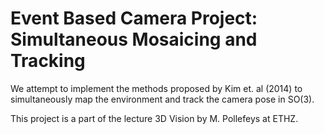 # Event Based Camera Project: Simultaneous Mosaicing and Tracking

We attempt to implement the methods proposed by Kim et. al (2014) to simultaneously map the environment and track the camera pose in SO(3). 

This project is a part of the lecture 3D Vision by M. Pollefeys at ETHZ. 
